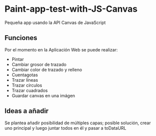 # Paint-app-test-with-JS-Canvas

Pequeña app usando la API Canvas de JavaScript

## Funciones

Por el momento en la Aplicación Web se puede realizar:

<ul>
<li>Pintar</li>
<li>Cambiar grosor de trazado</li>
<li>Cambiar color de trazado y relleno</li>
<li>Cuentagotas</li>
<li>Trazar líneas</li>
<li>Trazar círculos</li>
<li>Trazar cuadrados</li>
<li>Guardar canvas en una imágen</li>
</ul>

## Ideas a añadir

Se plantea añadir posibilidad de múltiples capas; posible solución, crear uno principal y luego juntar todos en él y pasar a toDataURL
